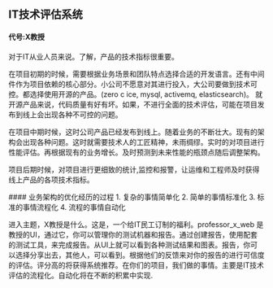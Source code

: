 ## IT技术评估系统

#### 代号:X教授

<p>对于IT从业人员来说。了解，产品的技术指标很重要。</p>
<p>在项目初期的时候，需要根据业务场景和团队特点选择合适的开发语言。还有中间件作为项目依赖的核心部分。小公司不愿意对其进行投入，大公司要做到技术可控。都选择使用开源的产品。(zero c ice,  mysql, activemq, elasticsearch)。 就开源产品来说，代码质量有好有坏。如果，不进行全面的技术评估，可能在项目发布到线上会出现各种不可控的问题。</p>
<p>在项目中期时候，这时公司产品已经发布到线上。随着业务的不断壮大。现有的架构会出现各种问题。这时就需要技术人的工匠精神，未雨绸缪。实时的对项目进行性能评估。再根据现有的业务增长。及时预测到未来性能的瓶颈点随后调整架构。</p>
<p>项目后期时候，对项目进行更细致的统计,监控和报警，让运维和工程师及时获得线上产品的各项技术指标。</p>
#### 业务架构的优化经历的过程
1. 复杂的事情简单化
2. 简单的事情标准化
3. 标准的事情流程化
4. 流程的事情自动化
<p>进入主题，X教授是什么。这是，一个给IT民工订制的福利。professor_x_web 是教授的UI，通过它，你可以管理你的测试机器和报告。通过创建报告，使用配套的测试工具，来完成报告。从UI上就可以看到各种测试结果和图表。报告，你可以选择分享出去，其他人，可以看到。根据他们的反馈来对你的报告的进行可信度的评估。评分高的将获得系统推荐。在你们的项目，我们做的事情。主要是IT技术评估的流程化。自动化将在不断的积累中实现.</p>
